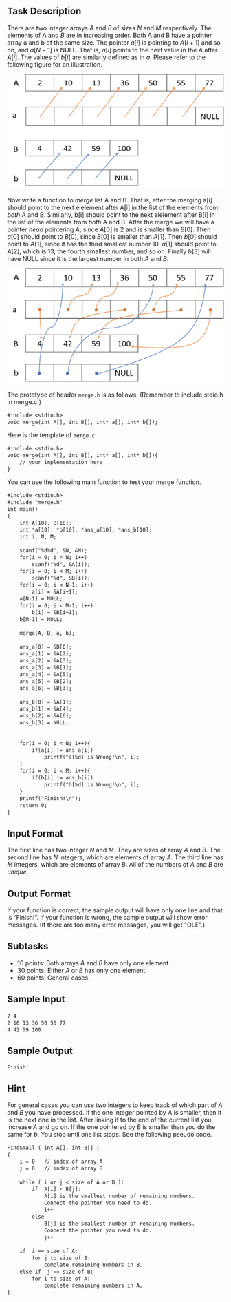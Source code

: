 <!-- Line Up Numbers -->

## Task Description ##
There are two integer arrays $A$ and $B$ of sizes $N$ and $M$ respectively.
The elements of $A$ and $B$ are in increasing order.
Both A and B have a pointer array a and b of the same size. 
The pointer $a[i]$ is pointing to $A[i + 1]$ and so on, and $a[N - 1]$ is NULL. 
That is, $a[i]$ points to the next value in the $A$ after $A[i]$.
The values of $b[i]$ are similarly defined as in $a$.
Please refer to the following figure for an illustration.

![sample](50126-1.png)

Now write a function to *merge* list A and B.
That is, after the merging a[i] should point to the next elelement after A[i] in the list of the elements from *both* A and B.
Similarly, b[i] should point to the next elelement after B[i] in the list of the elements from *both* A and B.
After the merge we will have a pointer *head* pointering $A$, since $A[0]$ is $2$ and is smaller than $B[0]$. 
Then $a[0]$ should point to $B[0]$, since $B[0]$ is smaller than $A[1]$.
Then $b[0]$ should point to $A[1]$, since it has the third smallest number $10$. 
$a[1]$ should point to $A[2]$, which is $13$, the fourth smallest number, and so on.
Finally $b[3]$ will have NULL since it is the largest number in both $A$ and $B$.

![sample](50126-2.png)

The prototype of header `merge.h` is as follows.
(Remember to include stdio.h in merge.c.)
```
#include <stdio.h> 
void merge(int A[], int B[], int* a[], int* b[]);
```

Here is the template of `merge.c`:
```
#include <stdio.h>
void merge(int A[], int B[], int* a[], int* b[]){
    // your implementation here
}
```

You can use the following main function to test your merge function.
```
#include <stdio.h>
#include "merge.h"
int main()
{
    int A[10], B[10];
    int *a[10], *b[10], *ans_a[10], *ans_b[10];
    int i, N, M;

    scanf("%d%d", &N, &M);
    for(i = 0; i < N; i++)
        scanf("%d", &A[i]);
    for(i = 0; i < M; i++)
        scanf("%d", &B[i]);
    for(i = 0; i < N-1; i++)
        a[i] = &A[i+1];
    a[N-1] = NULL;
    for(i = 0; i < M-1; i++)
        b[i] = &B[i+1];
    b[M-1] = NULL;

    merge(A, B, a, b);

    ans_a[0] = &B[0];
    ans_a[1] = &A[2];
    ans_a[2] = &A[3];
    ans_a[3] = &B[1];
    ans_a[4] = &A[5];
    ans_a[5] = &B[2];
    ans_a[6] = &B[3];

    ans_b[0] = &A[1];
    ans_b[1] = &A[4];
    ans_b[2] = &A[6];
    ans_b[3] = NULL;


    for(i = 0; i < N; i++){
        if(a[i] != ans_a[i])
            printf("a[%d] is Wrong!\n", i);
    }
    for(i = 0; i < M; i++){
        if(b[i] != ans_b[i])
            printf("b[%d] is Wrong!\n", i);
    }
    printf("Finish!\n");
    return 0;
}

```


## Input Format ##
The first line has two integer $N$ and $M$.
They are sizes of array $A$ and $B$.
The second line has $N$ integers, which are elements of array $A$.
The third line has $M$ integers, which are elements of array $B$.
All of the numbers of $A$ and $B$ are *unique*.


## Output Format ##
If your function is correct, the sample output will have only one line and that is “Finish!”.
If your function is wrong, the sample output will show error messages.
(If there are too many error messages, you will get "OLE".)

## Subtasks ##
* 10 points: Both arrays $A$ and $B$ have only one element.
* 30 points: Either $A$ or $B$ has only one element.
* 60 points: General cases.

## Sample Input ##
```
7 4
2 10 13 36 50 55 77
4 42 59 100
```
## Sample Output ##
```
Finish!
```
## Hint ##
For general cases you can use two integers to keep track of which part of $A$ and $B$ you have processed.
If the one integer pointed by $A$ is smaller, then it is the next one in the list.
After linking it to the end of the current list you increase $A$ and go on.
If the one pointered by $B$ is smaller than you do the same for $b$.
You stop until one list stops.
See the following pseudo code.

```
FindSmall ( int A[], int B[] )
{
    i = 0   // index of array A
    j = 0   // index of array B

    while ( i or j < size of A or B ):
        if  A[i] < B[j]:
            A[i] is the smallest number of remaining numbers.
            Connect the pointer you need to do.
            i++
        else
            B[j] is the smallest number of remaining numbers.
            Connect the pointer you need to do.
            j++

    if  i == size of A:
        for j to size of B:
            complete remaining numbers in B.
    else if  j == size of B:
        for i to size of A:
            complete remaining numbers in A.
}

```
